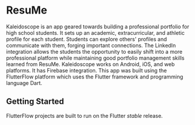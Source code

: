 # ResuMe
Kaleidoscope is an app geared towards building a professional portfolio for high school students. It sets up an academic, extracurricular, and athletic profile for each student. Students can explore others' profiles and communicate with them, forging important connections. The LinkedIn integration allows the students the opportunity to easily shift into a more professional platform while maintaining good portfolio management skills learned from ResuMe.
Kaleidoscope works on Android, iOS, and web platforms. It has Firebase integration. This app was built using the FlutterFlow platform which uses the Flutter framework and programming language Dart.


## Getting Started

FlutterFlow projects are built to run on the Flutter _stable_ release.
